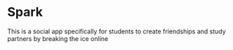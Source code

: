# Spark
This is a social app specifically for students to create friendships and study partners by breaking the ice online
